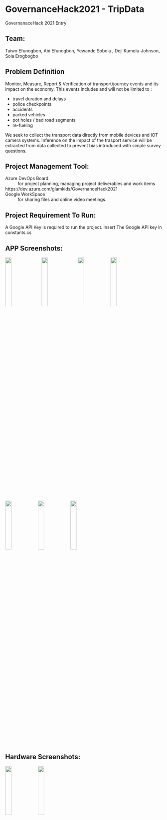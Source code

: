 # GovernanceHack2021 - TripData

GovernanaceHack 2021 Entry 

## Team: 
Taiwo Efunogbon, Abi Efunogbon, Yewande Sobola , Deji Kumolu-Johnson, Sola Erogbogbo


## Problem Definition

Monitor, Measure, Report & Verification of transport/journey events and its impact on the economy. This events includes and will not be limited to :
- travel duration and delays
- police checkpoints
- accidents
- parked vehicles
- pot holes / bad road segments
- re-fueling

We seek to collect the transport data directly from mobile devices and IOT camera systems. Inference on the impact of the trasport service will be extracted from data collected to prevent bias introduced with simple survey questions.


## Project Management Tool:

<dl>
  <dt>Azure DevOps Board</dt>
  <dd>for project planning, managing project deliverables and work items </dd>
   https://dev.azure.com/glamkids/GovernanceHack2021 
  
  <dt>Google WorkSpace</dt>
  <dd> for sharing files and online video meetings.</dd>
</dl>


## Project Requirement To Run:
A Google API Key is required to run the project. Insert The Google API key in constants.cs


## APP Screenshots:
<p float="left">
<img src="https://user-images.githubusercontent.com/28142790/122923701-dc375d80-d35c-11eb-9ddb-0cb104bb2eb4.png" height= "20%" width="20%"/> &nbsp;&nbsp;
<img src="https://user-images.githubusercontent.com/28142790/122923817-fc671c80-d35c-11eb-9e18-596d9e81ae4c.png" height= "20%" width="20%"/> &nbsp;&nbsp;
<img src="https://user-images.githubusercontent.com/28142790/122923852-0557ee00-d35d-11eb-8d52-29461231ed6d.png" height= "20%" width="20%"/>
<img src="https://user-images.githubusercontent.com/28142790/122923877-0b4dcf00-d35d-11eb-8da6-adeb6e124e50.png" height= "20%" width="20%"/>
<img src="https://user-images.githubusercontent.com/28142790/122923912-17399100-d35d-11eb-92d4-7aafe30c7cd9.png" height= "20%" width="20%"/>
<img src="https://user-images.githubusercontent.com/28142790/122923936-1c96db80-d35d-11eb-8099-17ae74dcc501.png" height= "20%" width="20%"/>
<img src="https://user-images.githubusercontent.com/28142790/122924178-64b5fe00-d35d-11eb-86fe-397b13182211.png" height= "20%" width="20%"/>
</p>

## Hardware Screenshots:
<p float="left">
<img src="https://user-images.githubusercontent.com/28142790/122924016-333d3280-d35d-11eb-8bbc-28bef52288eb.png" height= "20%" width="20%"/>
<img src="https://user-images.githubusercontent.com/28142790/122924047-3c2e0400-d35d-11eb-8125-117f40354c4e.png" height= "20%" width="20%" />
</p>
